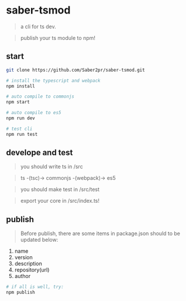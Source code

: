 # saber-tsmod

> a cli for ts dev.

> publish your ts module to npm!

## start

```bash
git clone https://github.com/Saber2pr/saber-tsmod.git
```

```bash
# install the typescript and webpack
npm install
```

```bash
# auto compile to commonjs
npm start

# auto compile to es5
npm run dev

# test cli
npm run test

```

## develope and test

> you should write ts in /src

> ts -(tsc)-> commonjs -(webpack)-> es5

> you should make test in /src/test

> export your core in /src/index.ts!

## publish

> Before publish, there are some items in package.json should to be updated below:

1. name
2. version
3. description
4. repository(url)
5. author

```bash
# if all is well, try:
npm publish
```
